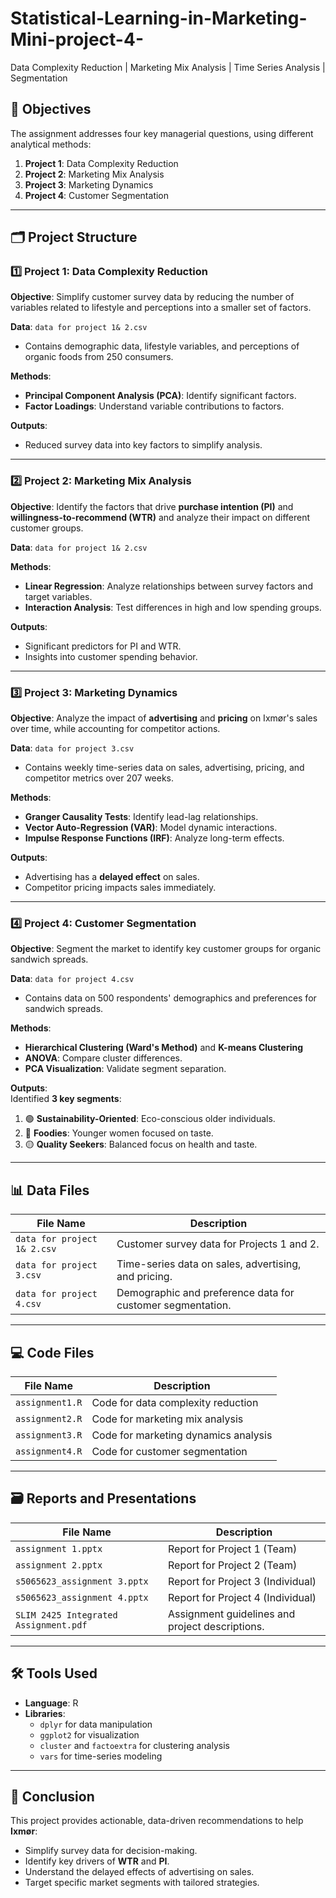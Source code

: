 # Statistical-Learning-in-Marketing-Mini-project-4-
Data Complexity Reduction | Marketing Mix Analysis | Time Series Analysis | Segmentation


## 📝 Objectives  
The assignment addresses four key managerial questions, using different analytical methods:

1. **Project 1**: Data Complexity Reduction  
2. **Project 2**: Marketing Mix Analysis  
3. **Project 3**: Marketing Dynamics  
4. **Project 4**: Customer Segmentation  

---

## 🗂 Project Structure  

### 1️⃣ Project 1: Data Complexity Reduction  
**Objective**: Simplify customer survey data by reducing the number of variables related to lifestyle and perceptions into a smaller set of factors.  

**Data**: `data for project 1& 2.csv`  
- Contains demographic data, lifestyle variables, and perceptions of organic foods from 250 consumers.  

**Methods**:  
- **Principal Component Analysis (PCA)**: Identify significant factors.  
- **Factor Loadings**: Understand variable contributions to factors.

**Outputs**:  
- Reduced survey data into key factors to simplify analysis.  

---

### 2️⃣ Project 2: Marketing Mix Analysis  
**Objective**: Identify the factors that drive **purchase intention (PI)** and **willingness-to-recommend (WTR)** and analyze their impact on different customer groups.  

**Data**: `data for project 1& 2.csv`  

**Methods**:  
- **Linear Regression**: Analyze relationships between survey factors and target variables.  
- **Interaction Analysis**: Test differences in high and low spending groups.  

**Outputs**:  
- Significant predictors for PI and WTR.  
- Insights into customer spending behavior.  

---

### 3️⃣ Project 3: Marketing Dynamics  
**Objective**: Analyze the impact of **advertising** and **pricing** on Ixmør's sales over time, while accounting for competitor actions.  

**Data**: `data for project 3.csv`  
- Contains weekly time-series data on sales, advertising, pricing, and competitor metrics over 207 weeks.  

**Methods**:  
- **Granger Causality Tests**: Identify lead-lag relationships.  
- **Vector Auto-Regression (VAR)**: Model dynamic interactions.  
- **Impulse Response Functions (IRF)**: Analyze long-term effects.  

**Outputs**:  
- Advertising has a **delayed effect** on sales.  
- Competitor pricing impacts sales immediately.  

---

### 4️⃣ Project 4: Customer Segmentation  
**Objective**: Segment the market to identify key customer groups for organic sandwich spreads.  

**Data**: `data for project 4.csv`  
- Contains data on 500 respondents' demographics and preferences for sandwich spreads.  

**Methods**:  
- **Hierarchical Clustering (Ward's Method)** and **K-means Clustering**  
- **ANOVA**: Compare cluster differences.  
- **PCA Visualization**: Validate segment separation.  

**Outputs**:  
Identified **3 key segments**:  
1. 🟢 **Sustainability-Oriented**: Eco-conscious older individuals.  
2. 🔵 **Foodies**: Younger women focused on taste.  
3. 🟡 **Quality Seekers**: Balanced focus on health and taste.

---

## 📊 Data Files  

| File Name               | Description                                             |  
|-------------------------|---------------------------------------------------------|  
| `data for project 1& 2.csv` | Customer survey data for Projects 1 and 2.             |  
| `data for project 3.csv`   | Time-series data on sales, advertising, and pricing.    |  
| `data for project 4.csv`   | Demographic and preference data for customer segmentation. |  

---

## 💻 Code Files  

| File Name           | Description                             |  
|----------------------|-----------------------------------------|  
| `assignment1.R`      | Code for data complexity reduction     |  
| `assignment2.R`      | Code for marketing mix analysis        |  
| `assignment3.R`      | Code for marketing dynamics analysis   |  
| `assignment4.R`      | Code for customer segmentation         |  

---

## 🗃 Reports and Presentations  

| File Name                 | Description                                     |  
|---------------------------|-------------------------------------------------|  
| `assignment 1.pptx`       | Report for Project 1 (Team)                     |  
| `assignment 2.pptx`       | Report for Project 2 (Team)                     |  
| `s5065623_assignment 3.pptx` | Report for Project 3 (Individual)              |  
| `s5065623_assignment 4.pptx` | Report for Project 4 (Individual)              |  
| `SLIM 2425 Integrated Assignment.pdf` | Assignment guidelines and project descriptions. |  


---

## 🛠 Tools Used  

- **Language**: R  
- **Libraries**:  
  - `dplyr` for data manipulation  
  - `ggplot2` for visualization  
  - `cluster` and `factoextra` for clustering analysis  
  - `vars` for time-series modeling  

---

## 🎯 Conclusion  

This project provides actionable, data-driven recommendations to help **Ixmør**:  
- Simplify survey data for decision-making.  
- Identify key drivers of **WTR** and **PI**.  
- Understand the delayed effects of advertising on sales.  
- Target specific market segments with tailored strategies.  
